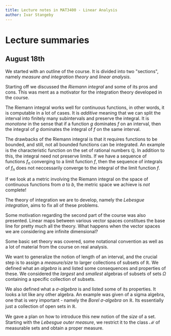 ```yaml
---
title: Lecture notes in MAT3400 - Linear Analysis
author: Ivar Stangeby
---
```


# Lecture summaries

## August 18th

We started with an outline of the course. It is divided into two "sections", namely
*measure and integration theory* and *linear analysis*.

Starting off we discussed the *Riemann integral* and some of its pros and cons. 
This was ment as a motivator for the integration theory developed in the course.

The Riemann integral works well for continuous functions, in other words, it is
computable in a lot of cases. It is *additive* meaning that we can split the
interval into finitely many subintervals and preserve the integral. It is
*monotone* in the sense that if a function $g$ dominates $f$ on an interval,
then the integral of $g$ dominates the integral of $f$ on the same interval.

The drawbacks of the Riemann integral is that it requires functions to be
bounded, and still, not all bounded functions can be integrated. An example is
the characteristic function on the set of rational numbers $\mathbb{Q}$.  In
addition to this, the integral need not preserve limits. If we have a sequence
of functions $f_n$ converging to a limit function $f$, then the sequence of
integrals of $f_n$ does not neccessarily converge to the integral of the limit
function $f$.

If we look at a metric involving the Riemann integral on the space of
continuous functions from $a$ to $b$, the metric space we achieve is _not_
complete!

The theory of integration we are to develop, namely the *Lebesgue integration*,
aims to fix all of these problems.

Some motivation regarding the second part of the course was also presented.
Linear maps between various vector spaces constitues the base line for pretty
much all the theory. What happens when the vector spaces we are considering are
infinite dimensional?

Some basic set theory was covered, some notational convention as well as a lot
of material from the course on real analysis.

We want to generalize the notion of length of an interval, and the crucial step
is to assign a *measure/size* to larger collections of subsets of $\mathbb{R}$.
We defined what an *algebra* is and listed some consequences and properties of
these. We considered the *largest* and *smallest* algebras of subsets of sets
$\Omega$ containing a specific collection of subsets.

We also defined what a *$\sigma$-algebra* is and listed some of its properties.
It looks a lot like any other algebra. An example was given of a sigma algebra,
one that is very important - namely the *Borel $\sigma$-algebra* on
$\mathbb{R}$. Its essentially just a collection of open sets in $\mathbb{R}$.

We gave a plan on how to introduce this new notion of the *size* of a set.
Starting with the *Lebesgue outer measure*, we restrict it to the class
$\mathcal{M}$ of measurable sets and obtain a proper measure.
